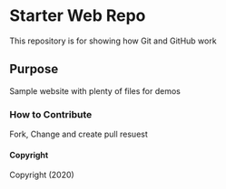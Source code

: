 # Starter Web Repo

This repository is for showing how Git and GitHub work

## Purpose

Sample website with plenty of files for demos

### How to Contribute
Fork, Change and create pull resuest

#### Copyright
Copyright (2020)